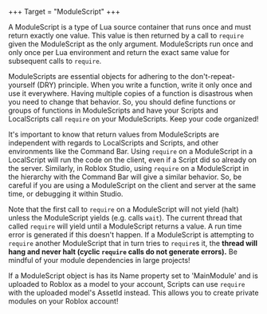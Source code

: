 +++
Target = "ModuleScript"
+++

A ModuleScript is a type of Lua source container that runs once and must return exactly one value. This value is then returned by a call to `require` given the ModuleScript as the only argument. ModuleScripts run once and only once per Lua environment and return the exact same value for subsequent calls to `require`.ModuleScripts are essential objects for adhering to the don't-repeat-yourself (DRY) principle. When you write a function, write it only once and use it everywhere. Having multiple copies of a function is disastrous when you need to change that behavior. So, you should define functions or groups of functions in ModuleScripts and have your Scripts and LocalScripts call `require` on your ModuleScripts. Keep your code organized!It's important to know that return values from ModuleScripts are independent with regards to LocalScripts and Scripts, and other environments like the Command Bar. Using `require` on a ModuleScript in a LocalScript will run the code on the client, even if a Script did so already on the server. Similarly, in Roblox Studio, using `require` on a ModuleScript in the hierarchy with the Command Bar will give a similar behavior. So, be careful if you are using a ModuleScript on the client and server at the same time, or debugging it within Studio.Note that the first call to `require` on a ModuleScript will not yield (halt) unless the ModuleScript yields (e.g. calls `wait`). The current thread that called `require` will yield until a ModuleScript returns a value. A run time error is generated if this doesn't happen. If a ModuleScript is attempting to `require` another ModuleScript that in turn tries to `require`s it, the **thread will hang and never halt (cyclic `require` calls do not generate errors).** Be mindful of your module dependencies in large projects!If a ModuleScript object is has its Name property set to 'MainModule' and is uploaded to Roblox as a model to your account, Scripts can use `require` with the uploaded model's AssetId instead. This allows you to create private modules on your Roblox account!